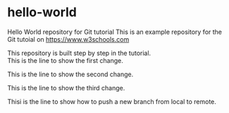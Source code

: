 # hello-world
Hello World repository for Git tutorial
This is an example repository for the Git tutoial on https://www.w3schools.com

This repository is built step by step in the tutorial.  
This is the line to show the first change.  

This is the line to show the second change.  

This is the line to show the third change.   

Thisi is the line to show how to push a new branch from local to remote.
